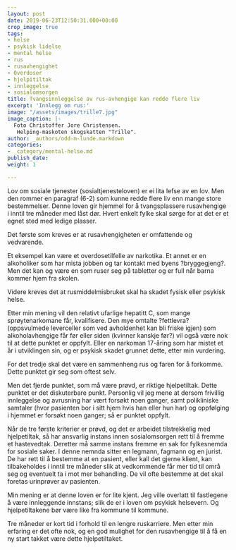 ```yaml
---
layout: post
date: 2019-06-23T12:50:31.000+00:00
crop_image: true
tags:
- helse
- psykisk lidelse
- mental helse
- rus
- rusavhengighet
- 0verdoser
- hjelpitiltak
- innleggelse
- sosialomsorgen
title: Tvangsinnleggelse av rus-avhengige kan redde flere liv
excerpt: 'Innlegg om rus:'
image: "/assets/images/trille7.jpg"
image_caption: |-
  Foto Christoffer Jore Christensen.
   Helping-maskoten skogskatten "Trille".
author: _authors/odd-m-lunde.markdown
categories:
- _category/mental-helse.md
publish_date: 
weight: 1

---
```

Lov om sosiale tjenester (sosialtjenesteloven) er ei lita lefse av en lov. Men den rommer en paragraf (6-2) som kunne redde flere liv enn mange store bestemmelser. Denne loven gir hjemmel for å tvangsplassere rusavhengige i inntil tre måneder med låst dør. Hvert enkelt fylke skal sørge for at det er et egnet sted med ledige plasser.

Det første som kreves er at rusavhengigheten er omfattende og vedvarende.

Et eksempel kan være et overdosetilfelle av narkotika. Et annet er en alkoholiker som har mista jobben og tar kontakt med byens ?bryggegjeng?. Men det kan og være en som ruser seg på tabletter og er full når barna kommer hjem fra skolen.

Videre kreves det at rusmiddelmisbruket skal ha skadet fysisk eller psykisk helse.

Etter min mening vil den relativt ufarlige hepatitt C, som mange sprøytenarkomane får, kvalifisere. Den mye omtalte ?fettlevra? (oppsvulmede leverceller som ved avholdenhet kan bli friske igjen) som alkoholavhengige får før eller siden (kvinner kanskje før?) vil også være nok til at dette punktet er oppfylt. Eller en narkoman 17-åring som har mistet et år i utviklingen sin, og er psykisk skadet grunnet dette, etter min vurdering.

For det tredje skal det være en sammenheng rus og faren for å forkomme. Dette punktet gir seg som oftest selv.

Men det fjerde punktet, som må være prøvd, er riktige hjelpetiltak. Dette punktet er det diskuterbare punkt. Personlig vil jeg mene at dersom frivillig innleggelse og avrusning har vært forsøkt noen ganger, samt polikliniske samtaler (hvor pasienten bor i sitt hjem hvis han eller hun har) og oppfølging i hjemmet er forsøkt noen ganger; så er punktet oppfylt.

Når de tre første kriterier er prøvd, og det er arbeidet tilstrekkelig med hjelpetiltak, så har ansvarlig instans innen sosialomsorgen rett til å fremme et hastevedtak. Deretter må samme instans fremme en sak for fylkesnemda for sosiale saker. I denne nemnda sitter en legmann, fagmann og en jurist. De har rett til å bestemme at en pasient, eller kall det gjerne klient, kan tilbakeholdes i inntil tre måneder slik at vedkommende får mer tid til områ seg og eventuelt ta i mot mer behandling. De vil ofte bestemme at det skal foretas urinprøver av pasienten.

Min mening er at denne loven er for lite kjent. Jeg ville overlatt til fastlegene å være innleggende innstans; slik de er i loven om psykisk helsevern. Og hjelpetiltakene bør være like fra kommune til kommune.

Tre måneder er kort tid i forhold til en lengre ruskarriere. Men etter min erfaring er det ofte nok, og en god mulighet for den rusavhengige til å få en ny start takket være dette hjelpetiltaket.